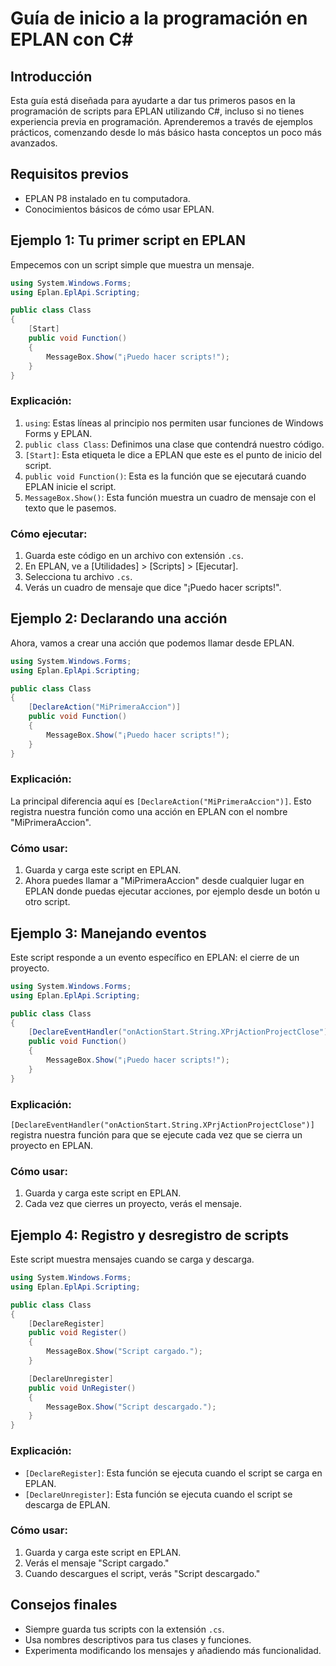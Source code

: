 # Guía de inicio a la programación en EPLAN con C#

## Introducción

Esta guía está diseñada para ayudarte a dar tus primeros pasos en la programación de scripts para EPLAN utilizando C#, incluso si no tienes experiencia previa en programación. Aprenderemos a través de ejemplos prácticos, comenzando desde lo más básico hasta conceptos un poco más avanzados.

## Requisitos previos

- EPLAN P8 instalado en tu computadora.
- Conocimientos básicos de cómo usar EPLAN.

## Ejemplo 1: Tu primer script en EPLAN

Empecemos con un script simple que muestra un mensaje.

```csharp
using System.Windows.Forms;
using Eplan.EplApi.Scripting;

public class Class
{
    [Start]
    public void Function()
    {
        MessageBox.Show("¡Puedo hacer scripts!");
    }
}
```

### Explicación:

1. `using`: Estas líneas al principio nos permiten usar funciones de Windows Forms y EPLAN.
2. `public class Class`: Definimos una clase que contendrá nuestro código.
3. `[Start]`: Esta etiqueta le dice a EPLAN que este es el punto de inicio del script.
4. `public void Function()`: Esta es la función que se ejecutará cuando EPLAN inicie el script.
5. `MessageBox.Show()`: Esta función muestra un cuadro de mensaje con el texto que le pasemos.

### Cómo ejecutar:

1. Guarda este código en un archivo con extensión `.cs`.
2. En EPLAN, ve a [Utilidades] > [Scripts] > [Ejecutar].
3. Selecciona tu archivo `.cs`.
4. Verás un cuadro de mensaje que dice "¡Puedo hacer scripts!".

## Ejemplo 2: Declarando una acción

Ahora, vamos a crear una acción que podemos llamar desde EPLAN.

```csharp
using System.Windows.Forms;
using Eplan.EplApi.Scripting;

public class Class
{
    [DeclareAction("MiPrimeraAccion")]
    public void Function()
    {
        MessageBox.Show("¡Puedo hacer scripts!");
    }
}
```

### Explicación:

La principal diferencia aquí es `[DeclareAction("MiPrimeraAccion")]`. Esto registra nuestra función como una acción en EPLAN con el nombre "MiPrimeraAccion".

### Cómo usar:

1. Guarda y carga este script en EPLAN.
2. Ahora puedes llamar a "MiPrimeraAccion" desde cualquier lugar en EPLAN donde puedas ejecutar acciones, por ejemplo desde un botón u otro script.

## Ejemplo 3: Manejando eventos

Este script responde a un evento específico en EPLAN: el cierre de un proyecto.

```csharp
using System.Windows.Forms;
using Eplan.EplApi.Scripting;

public class Class
{
    [DeclareEventHandler("onActionStart.String.XPrjActionProjectClose")]
    public void Function()
    {
        MessageBox.Show("¡Puedo hacer scripts!");
    }
}
```

### Explicación:

`[DeclareEventHandler("onActionStart.String.XPrjActionProjectClose")]` registra nuestra función para que se ejecute cada vez que se cierra un proyecto en EPLAN.

### Cómo usar:

1. Guarda y carga este script en EPLAN.
2. Cada vez que cierres un proyecto, verás el mensaje.

## Ejemplo 4: Registro y desregistro de scripts

Este script muestra mensajes cuando se carga y descarga.

```csharp
using System.Windows.Forms;
using Eplan.EplApi.Scripting;

public class Class
{
    [DeclareRegister]
    public void Register()
    {
        MessageBox.Show("Script cargado.");
    }

    [DeclareUnregister]
    public void UnRegister()
    {
        MessageBox.Show("Script descargado.");
    }
}
```

### Explicación:

- `[DeclareRegister]`: Esta función se ejecuta cuando el script se carga en EPLAN.
- `[DeclareUnregister]`: Esta función se ejecuta cuando el script se descarga de EPLAN.

### Cómo usar:

1. Guarda y carga este script en EPLAN.
2. Verás el mensaje "Script cargado."
3. Cuando descargues el script, verás "Script descargado."

## Consejos finales

- Siempre guarda tus scripts con la extensión `.cs`.
- Usa nombres descriptivos para tus clases y funciones.
- Experimenta modificando los mensajes y añadiendo más funcionalidad.

